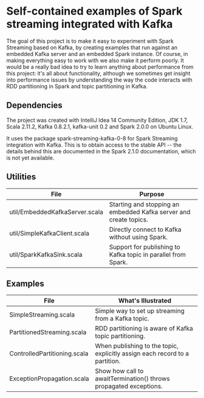 # Self-contained examples of Spark streaming integrated with Kafka

The goal of this project is to make it easy to experiment with Spark Streaming based on Kafka,
by creating examples that run against an embedded Kafka server and an embedded Spark instance.
Of course, in making everything easy to work with we also make it perform poorly. It would be a
really bad idea to try to learn anything about performance from this project: it's all
about functionality, although we sometimes get insight into performance issues by understanding
the way the
code interacts with RDD partitioning in Spark and topic partitioning in Kafka.

## Dependencies

The project was created with IntelliJ Idea 14 Community Edition,
JDK 1.7, Scala 2.11.2, Kafka 0.8.2.1, kafka-unit 0.2 and Spark 2.0.0 on Ubuntu Linux.

It uses the package spark-streaming-kafka-0-8 for Spark Streaming integration with Kafka.
This is to obtain access to the stable API -- the details
behind this are documented in the Spark 2.1.0 documentation, which is not yet available.

## Utilities

| File                  | Purpose    |
|---------------------------------|-----------------------|
| util/EmbeddedKafkaServer.scala | Starting and stopping an embedded Kafka server and create topics. |
| util/SimpleKafkaClient.scala | Directly connect to Kafka without using Spark. |
| util/SparkKafkaSink.scala | Support for publishing to Kafka topic in parallel from Spark. |

## Examples

| File                  | What's Illustrated    |
|---------------------------------|-----------------------|
| SimpleStreaming.scala | Simple way to set up streaming from a Kafka topic. |
| PartitionedStreaming.scala | RDD partitioning is aware of Kafka topic partitioning. |
| ControlledPartitioning.scala | When publishing to the topic, explicitly assign each record to a partition. |
| ExceptionPropagation.scala | Show how call to awaitTermination() throws propagated exceptions. |